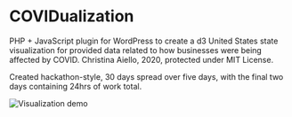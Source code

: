 # COVIDualization
PHP + JavaScript plugin for WordPress to create a d3 United States state visualization for provided data related to how businesses were being affected by COVID.
Christina Aiello, 2020, protected under MIT License.

Created hackathon-style, 30 days spread over five days, with the final two days containing 24hrs of work total.

![Visualization demo](https://github.com/cjaiello/COVIDualization/blob/master/visualization.gif)
